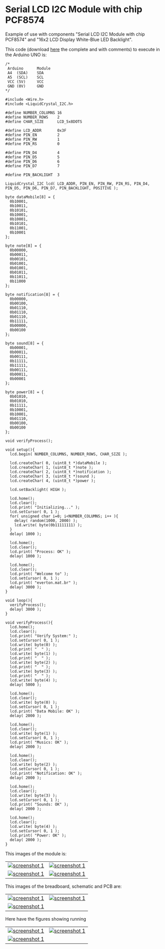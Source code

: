 # Serial LCD I2C Module with chip PCF8574
Example of use with components "Serial LCD I2C Module with chip PCF8574" and "16x2 LCD Display White-Blue LED Backlight".

This code (download [here](./sample/informations/informations.ino) the complete and with comments) to execute in the Arduino UNO is:

```
/*
 Arduino      Module
 A4  (SDA)    SDA
 A5  (SCL)    SCL
 VCC (5V)     VCC
 GND (0V)     GND
*/

#include <Wire.h> 
#include <LiquidCrystal_I2C.h>

#define NUMBER_COLUMNS 16
#define NUMBER_ROWS    2
#define CHAR_SIZE      LCD_5x8DOTS

#define LCD_ADDR       0x3F
#define PIN_EN         2
#define PIN_RW         1
#define PIN_RS         0

#define PIN_D4         4
#define PIN_D5         5
#define PIN_D6         6
#define PIN_D7         7

#define PIN_BACKLIGHT  3

LiquidCrystal_I2C lcd( LCD_ADDR, PIN_EN, PIN_RW, PIN_RS, PIN_D4, PIN_D5, PIN_D6, PIN_D7, PIN_BACKLIGHT, POSITIVE );

byte dataMobile[8] = {
  0b10001,
  0b10011,
  0b10101,
  0b10001,
  0b10001,
  0b10101,
  0b11001,
  0b10001
};

byte note[8] = {
  0b00000,
  0b00011,
  0b00101,
  0b01001,
  0b01001,
  0b01011,
  0b11011,
  0b11000
};

byte notification[8] = {
  0b00000,
  0b00100,
  0b01110,
  0b01110,
  0b01110,
  0b11111,
  0b00000,
  0b00100
};

byte sound[8] = {
  0b00001,
  0b00011,
  0b00111,
  0b11111,
  0b11111,
  0b00111,
  0b00011,
  0b00001
};

byte power[8] = {
  0b01010,
  0b01010,
  0b11111,
  0b10001,
  0b10001,
  0b01110,
  0b00100,
  0b00100
};

void verifyProcess();

void setup(){
  lcd.begin( NUMBER_COLUMNS, NUMBER_ROWS, CHAR_SIZE );

  lcd.createChar( 0, (uint8_t *)dataMobile );
  lcd.createChar( 1, (uint8_t *)note );
  lcd.createChar( 2, (uint8_t *)notification );
  lcd.createChar( 3, (uint8_t *)sound );
  lcd.createChar( 4, (uint8_t *)power );

  lcd.setBacklight( HIGH );

  lcd.home();
  lcd.clear();
  lcd.print( "Initializing..." );
  lcd.setCursor( 0, 1 );
  for( unsigned char i=0; i<NUMBER_COLUMNS; i++ ){
    delay( random(1000, 2000) );
    lcd.write( byte(0b11111111) );
  }
  delay( 1000 );

  lcd.home();
  lcd.clear();
  lcd.print( "Process: OK" );
  delay( 1000 );
 
  lcd.home();
  lcd.clear();
  lcd.print( "Welcome to" );
  lcd.setCursor( 0, 1 );
  lcd.print( "everton.mat.br" );
  delay( 3000 );
}

void loop(){
  verifyProcess();
  delay( 3000 );
}

void verifyProcess(){
  lcd.home();
  lcd.clear();
  lcd.print( "Verify System:" );
  lcd.setCursor( 0, 1 );
  lcd.write( byte(0) );
  lcd.print( "  " );
  lcd.write( byte(1) );
  lcd.print( "  " );
  lcd.write( byte(2) );
  lcd.print( "  " );
  lcd.write( byte(3) );
  lcd.print( "  " );
  lcd.write( byte(4) );
  delay( 5000 );
  
  lcd.home();
  lcd.clear();
  lcd.write( byte(0) );
  lcd.setCursor( 0, 1 );
  lcd.print( "Data Mobile: OK" );
  delay( 2000 );

  lcd.home();
  lcd.clear();
  lcd.write( byte(1) );
  lcd.setCursor( 0, 1 );
  lcd.print( "Musics: OK" );
  delay( 2000 );

  lcd.home();
  lcd.clear();
  lcd.write( byte(2) );
  lcd.setCursor( 0, 1 );
  lcd.print( "Notification: OK" );
  delay( 2000 );

  lcd.home();
  lcd.clear();
  lcd.write( byte(3) );
  lcd.setCursor( 0, 1 );
  lcd.print( "Sounds: OK" );
  delay( 2000 );

  lcd.home();
  lcd.clear();
  lcd.write( byte(4) );
  lcd.setCursor( 0, 1 );
  lcd.print( "Power: OK" );
  delay( 2000 );
}
```

This images of the module is:

|                                                         |                                                         |
| ------------------------------------------------------- | ------------------------------------------------------- |
| [![screenshot 1](./Figure_1_small.jpg)](./Figure_1.jpg) | [![screenshot 1](./Figure_2_small.jpg)](./Figure_2.jpg) |
| [![screenshot 1](./Figure_3_small.jpg)](./Figure_3.jpg) | [![screenshot 1](./Figure_4_small.jpg)](./Figure_4.jpg) |

This images of the breadboard, schematic and PCB are:

|                                                                           |                                                                                       |
| ------------------------------------------------------------------------- | ------------------------------------------------------------------------------------- |
| [![screenshot 1](./sample/sample_bb_small.png)](./sample/sample_bb.png)   | [![screenshot 1](./sample/sample_schematic_small.png)](./sample/sample_schematic.png) |
| [![screenshot 1](./sample/sample_pcb_small.png)](./sample/sample_pcb.png) |                                                                                       |

Here have the figures showing running

|                                                                               |                                                                               |
| ----------------------------------------------------------------------------- | ----------------------------------------------------------------------------- |
| [![screenshot 1](./IMG_20200112_004319_small.jpg)](./IMG_20200112_004319.jpg) | [![screenshot 1](./IMG_20200112_004332_small.jpg)](./IMG_20200112_004332.jpg) |
| [![screenshot 1](./IMG_20200112_004242_small.jpg)](./IMG_20200112_004242.jpg) |                                                                               |
